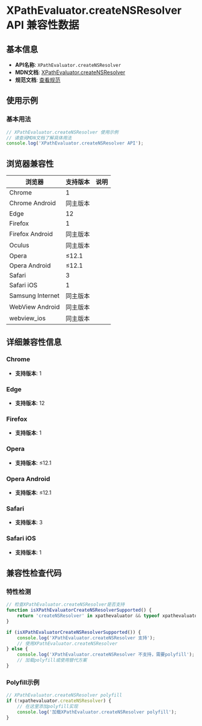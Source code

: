 # XPathEvaluator.createNSResolver API 兼容性数据

## 基本信息

- **API名称**: `XPathEvaluator.createNSResolver`
- **MDN文档**: [XPathEvaluator.createNSResolver](https://developer.mozilla.org/docs/Web/API/XPathEvaluator/createNSResolver)
- **规范文档**: [查看规范](https://dom.spec.whatwg.org/#dom-xpathevaluatorbase-creatensresolver)

## 使用示例

### 基本用法

```javascript
// XPathEvaluator.createNSResolver 使用示例
// 请查阅MDN文档了解具体用法
console.log('XPathEvaluator.createNSResolver API');
```

## 浏览器兼容性

| 浏览器 | 支持版本 | 说明 |
|--------|----------|------|
| Chrome | 1 |  |
| Chrome Android | 同主版本 |  |
| Edge | 12 |  |
| Firefox | 1 |  |
| Firefox Android | 同主版本 |  |
| Oculus | 同主版本 |  |
| Opera | ≤12.1 |  |
| Opera Android | ≤12.1 |  |
| Safari | 3 |  |
| Safari iOS | 1 |  |
| Samsung Internet | 同主版本 |  |
| WebView Android | 同主版本 |  |
| webview_ios | 同主版本 |  |

## 详细兼容性信息

### Chrome

- **支持版本**: 1

### Edge

- **支持版本**: 12

### Firefox

- **支持版本**: 1

### Opera

- **支持版本**: ≤12.1

### Opera Android

- **支持版本**: ≤12.1

### Safari

- **支持版本**: 3

### Safari iOS

- **支持版本**: 1

## 兼容性检查代码

### 特性检测

```javascript
// 检查XPathEvaluator.createNSResolver是否支持
function isXPathEvaluatorCreateNSResolverSupported() {
    return 'createNSResolver' in xpathevaluator && typeof xpathevaluator.createNSResolver === 'function';
}

if (isXPathEvaluatorCreateNSResolverSupported()) {
    console.log('XPathEvaluator.createNSResolver 支持');
    // 使用XPathEvaluator.createNSResolver
} else {
    console.log('XPathEvaluator.createNSResolver 不支持，需要polyfill');
    // 加载polyfill或使用替代方案
}
```

### Polyfill示例

```javascript
// XPathEvaluator.createNSResolver polyfill
if (!xpathevaluator.createNSResolver) {
    // 在这里添加polyfill实现
    console.log('加载XPathEvaluator.createNSResolver polyfill');
}
```

